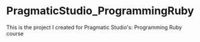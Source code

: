 # PragmaticStudio_ProgrammingRuby
This is the project I created for Pragmatic Studio's: Programming Ruby course
